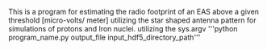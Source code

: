 This is a program for estimating the radio footprint of an EAS above a given threshold [micro-volts/ meter] utilizing the star shaped antenna pattern for simulations of protons and Iron nuclei.
utilizing the sys.argv
'''python program_name.py output_file input_hdf5_directory_path'''
